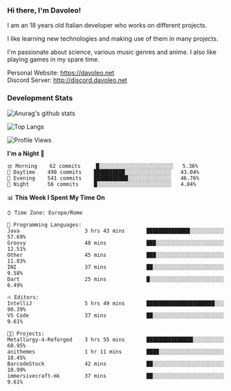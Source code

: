 ### Hi there, I'm Davoleo!

I am an 18 years old Italian developer who works on different projects.

I like learning new technologies and making use of them in many projects.

I'm passionate about science, various music genres and anime.
I also like playing games in my spare time.

Personal Website: https://davoleo.net <br>
Discord Server: http://discord.davoleo.net

### Development Stats

![Anurag's github stats](https://github-readme-stats.vercel.app/api?username=Davoleo&count_private=true&show_icons=true&theme=tokyonight)

![Top Langs](https://github-readme-stats.vercel.app/api/top-langs/?username=Davoleo&theme=tokyonight&layout=compact)

<!--START_SECTION:waka-->
![Profile Views](http://img.shields.io/badge/Profile%20Views-11-blue)

**I'm a Night 🦉** 

```text
🌞 Morning    62 commits     █░░░░░░░░░░░░░░░░░░░░░░░░   5.36% 
🌆 Daytime    498 commits    ██████████░░░░░░░░░░░░░░░   43.04% 
🌃 Evening    541 commits    ███████████░░░░░░░░░░░░░░   46.76% 
🌙 Night      56 commits     █░░░░░░░░░░░░░░░░░░░░░░░░   4.84%

```


📊 **This Week I Spent My Time On** 

```text
⌚︎ Time Zone: Europe/Rome

💬 Programming Languages: 
Java                     3 hrs 43 mins       ██████████████░░░░░░░░░░░   57.69% 
Groovy                   48 mins             ███░░░░░░░░░░░░░░░░░░░░░░   12.51% 
Other                    45 mins             ███░░░░░░░░░░░░░░░░░░░░░░   11.83% 
INI                      37 mins             ██░░░░░░░░░░░░░░░░░░░░░░░   9.58% 
Dart                     25 mins             █░░░░░░░░░░░░░░░░░░░░░░░░   6.49%

🔥 Editors: 
IntelliJ                 5 hrs 49 mins       ██████████████████████░░░   90.39% 
VS Code                  37 mins             ██░░░░░░░░░░░░░░░░░░░░░░░   9.61%

🐱‍💻 Projects: 
Metallurgy-4-Reforged    3 hrs 55 mins       ███████████████░░░░░░░░░░   60.95% 
anithemes                1 hr 11 mins        ████░░░░░░░░░░░░░░░░░░░░░   18.45% 
BarcodeStock             42 mins             ██░░░░░░░░░░░░░░░░░░░░░░░   10.99% 
immersivecraft-mk        37 mins             ██░░░░░░░░░░░░░░░░░░░░░░░   9.61%

```


<!--END_SECTION:waka-->

<!--
**Davoleo/Davoleo** is a ✨ _special_ ✨ repository because its `README.md` (this file) appears on your GitHub profile.

https://gist.github.com/Davoleo/43516c64c8169e24dc2571c34713863b

Here are some ideas to get you started:

- 🔭 I’m currently working on ...
- 🌱 I’m currently learning ...
- 👯 I’m looking to collaborate on ...
- 🤔 I’m looking for help with ...
- 💬 Ask me about ...
- 📫 How to reach me: ...
- 😄 Pronouns: ...
- ⚡ Fun fact: ...
-->
